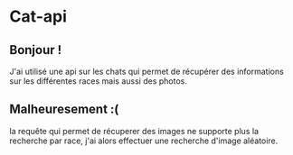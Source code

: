# Cat-api
## Bonjour !
J'ai utilisé une api sur les chats qui permet de récupérer des informations sur les différentes races
mais aussi des photos.
## Malheuresement :( 
la requête qui permet de récuperer des images ne supporte plus la recherche par race, j'ai alors
effectuer une recherche d'image aléatoire.
